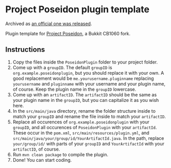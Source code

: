 # Project Poseidon plugin template

Archived as [an official one was released](https://github.com/retromcorg/Poseidon-Plugin-Template).

Plugin template for [Project Poseidon](https://github.com/RhysB/Project-Poseidon), a Bukkit CB1060 fork.

## Instructions

1. Copy the files inside the `PoseidonPlugin` folder to your project folder.
2. Come up with a `groupID`. The default `groupID` is `org.example.poseidonplugin`, but you should replace it with your own. A good replacement would be `me.yourusername.pluginname` replacing `yourusername` and `pluginname` with your username and your plugin name, of course. Keep the plugin name in the `groupID` lowercase.
3. Come up with an `artifactID`. The `artifactID` should be the same as your plugin name in the `groupID`, but you can capitalize it as you wish here.
4. In the `src/main/java` directory, rename the folder structure inside to match your `groupID` and rename the file inside to match your `artifactID`.
5. Replace all occurences of `org.example.poseidonplugin` with your `groupID`, and all occurences of `PoseidonPlugin` with your `artifactId`. These occur in the `pom.xml`, `src/main/resources/plugin.yml`, and `src/main/java/your/group/id/YourArtifactId.java`. In the path, replace `your/group/id/` with parts of your `groupID` and `YourArtifactId` with your `artifactID`, of course.
6. Run `mvn clean package` to compile the plugin.
7. Done! You can start coding.
